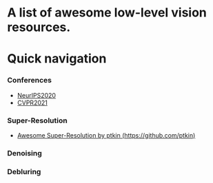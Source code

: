 # A list of awesome low-level vision resources.

# Quick navigation

### Conferences
- [NeurIPS2020](nips2020.md)
- [CVPR2021](cvpr2021.md)

### Super-Resolution
- [Awesome Super-Resolution by ptkin (https://github.com/ptkin)](SR_Survey.md)
### Denoising


### Debluring
